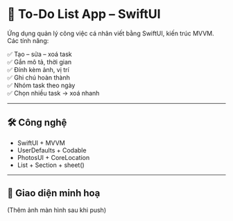 # 📱 To-Do List App – SwiftUI

Ứng dụng quản lý công việc cá nhân viết bằng SwiftUI, kiến trúc MVVM.  
Các tính năng:

✅ Tạo – sửa – xoá task  
✅ Gắn mô tả, thời gian  
✅ Đính kèm ảnh, vị trí  
✅ Ghi chú hoàn thành  
✅ Nhóm task theo ngày  
✅ Chọn nhiều task → xoá nhanh

---

## 🛠 Công nghệ

- SwiftUI + MVVM  
- UserDefaults + Codable  
- PhotosUI + CoreLocation  
- List + Section + sheet()

---

## 📸 Giao diện minh hoạ
(Thêm ảnh màn hình sau khi push)
